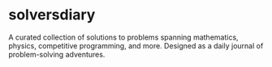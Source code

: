 # solversdiary
A curated collection of solutions to problems spanning mathematics, physics, competitive programming, and more. Designed as a daily journal of problem-solving adventures.

